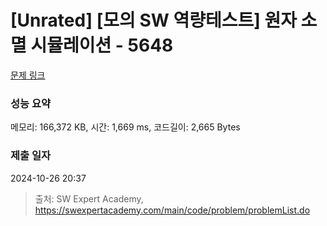 # [Unrated] [모의 SW 역량테스트] 원자 소멸 시뮬레이션 - 5648 

[문제 링크](https://swexpertacademy.com/main/code/problem/problemDetail.do?contestProbId=AWXRFInKex8DFAUo) 

### 성능 요약

메모리: 166,372 KB, 시간: 1,669 ms, 코드길이: 2,665 Bytes

### 제출 일자

2024-10-26 20:37



> 출처: SW Expert Academy, https://swexpertacademy.com/main/code/problem/problemList.do